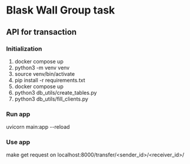 # Blask Wall Group task
## API for transaction
### Initialization
1. docker compose up
2. python3 -m venv venv
3. source venv/bin/activate
4. pip install -r requirements.txt
5. docker compose up
6. python3 db_utils/create_tables.py
7. python3 db_utils/fill_clients.py
### Run app
uvicorn main:app --reload
### Use app
make get request on 
localhost:8000/transfer/<sender_id>/<receiver_id>/<amount>